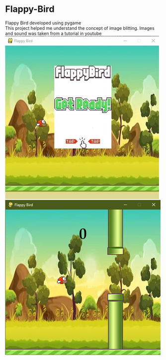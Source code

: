 # Flappy-Bird
Flappy Bird developed using pygame <br />
This project helped me understand the concept of image blitting. Images and sound was taken from a tutorial in youtube<br />
![alt text](https://github.com/B-red01/Flappy-Bird/blob/main/gallery/SharedScreenshot.jpg?raw=true)<br />
![alt text](https://github.com/B-red01/Flappy-Bird/blob/main/gallery/Flappy%20Bird%2022-10-2020%2010_56_11%20AM.png?raw=true)
